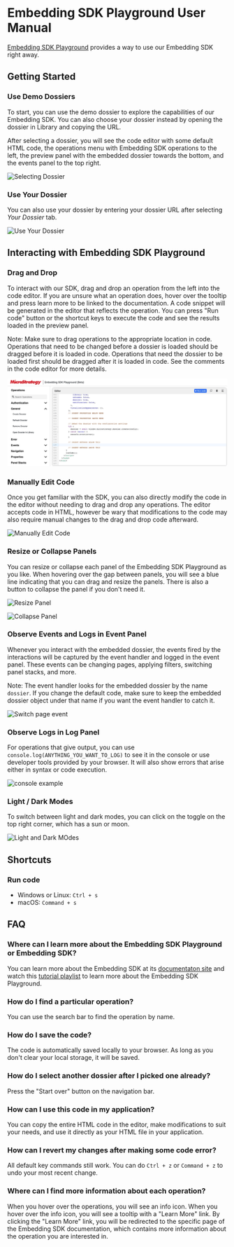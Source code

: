 # Embedding SDK Playground User Manual

[Embedding SDK Playground](https://microstrategy.github.io/playground/) provides a way to use our Embedding SDK right away.

## Getting Started

### Use Demo Dossiers

To start, you can use the demo dossier to explore the capabilities of our Embedding SDK. You can also choose your dossier instead by opening the dossier in Library and copying the URL.

After selecting a dossier, you will see the code editor with some default HTML code, the operations menu with Embedding SDK operations to the left, the preview panel with the embedded dossier towards the bottom, and the events panel to the top right.

![Selecting Dossier](./images/select-demo-dossier.gif)

### Use Your Dossier

You can also use your dossier by entering your dossier URL after selecting _Your Dossier_ tab.

![Use Your Dossier](./images/use-your-dossier.gif)

## Interacting with Embedding SDK Playground

### Drag and Drop

To interact with our SDK, drag and drop an operation from the left into the code editor. If you are unsure what an operation does, hover over the tooltip and press learn more to be linked to the documentation. A code snippet will be generated in the editor that reflects the operation. You can press "Run code" button or the shortcut keys to execute the code and see the results loaded in the preview panel.

Note: Make sure to drag operations to the appropriate location in code. Operations that need to be changed before a dossier is loaded should be dragged before it is loaded in code. Operations that need the dossier to be loaded first should be dragged after it is loaded in code. See the comments in the code editor for more details.

![Drag and drop](./images/drag-and-drop.gif)

### Manually Edit Code

Once you get familiar with the SDK, you can also directly modify the code in the editor without needing to drag and drop any operations. The editor accepts code in HTML, however be wary that modifications to the code may also require manual changes to the drag and drop code afterward.

![Manually Edit Code](./images/manually-edit-code.gif)

### Resize or Collapse Panels

You can resize or collapse each panel of the Embedding SDK Playground as you like. When hovering over the gap between panels, you will see a blue line indicating that you can drag and resize the panels. There is also a button to collapse the panel if you don't need it.

![Resize Panel](./images/resize-panel.gif)

![Collapse Panel](./images/collapse-panel.gif)

### Observe Events and Logs in Event Panel

Whenever you interact with the embedded dossier, the events fired by the interactions will be captured by the event handler and logged in the event panel. These events can be changing pages, applying filters, switching panel stacks, and more.

Note: The event handler looks for the embedded dossier by the name `dossier`. If you change the default code, make sure to keep the embedded dossier object under that name if you want the event handler to catch it.

![Switch page event](./images/switch-page-event.gif)

### Observe Logs in Log Panel

For operations that give output, you can use `console.log(ANYTHING_YOU_WANT_TO_LOG)` to see it in the console or use developer tools provided by your browser. It will also show errors that arise either in syntax or code execution.

![console example](./images/console.gif)

### Light / Dark Modes

To switch between light and dark modes, you can click on the toggle on the top right corner, which has a sun or moon.

![Light and Dark MOdes](./images/light-and-dark-modes.gif)

## Shortcuts

### Run code

- Windows or Linux: `Ctrl + s`
- macOS: `Command + s`

## FAQ

### Where can I learn more about the Embedding SDK Playground or Embedding SDK?

You can learn more about the Embedding SDK at its [documentaton site](https://www2.microstrategy.com/producthelp/Current/EmbeddingSDK/Content/topics/Intro_to_the_Embedding_SDK.htm) and watch this [tutorial playlist](https://www.youtube.com/playlist?list=PL2K8Xb9vcI4XHedNmio1JdWs3gI8kwfwR) to learn more about the Embedding SDK Playground.

### How do I find a particular operation?

You can use the search bar to find the operation by name.

### How do I save the code?

The code is automatically saved locally to your browser. As long as you don't clear your local storage, it will be saved.

### How do I select another dossier after I picked one already?

Press the "Start over" button on the navigation bar.

### How can I use this code in my application?

You can copy the entire HTML code in the editor, make modifications to suit your needs, and use it directly as your HTML file in your application.

### How can I revert my changes after making some code error?

All default key commands still work. You can do `Ctrl + z` or `Command + z` to undo your most recent change.

### Where can I find more information about each operation?

When you hover over the operations, you will see an info icon. When you hover over the info icon, you will see a tooltip with a "Learn More" link. By clicking the "Learn More" link, you will be redirected to the specific page of the Embedding SDK documentation, which contains more information about the operation you are interested in.
